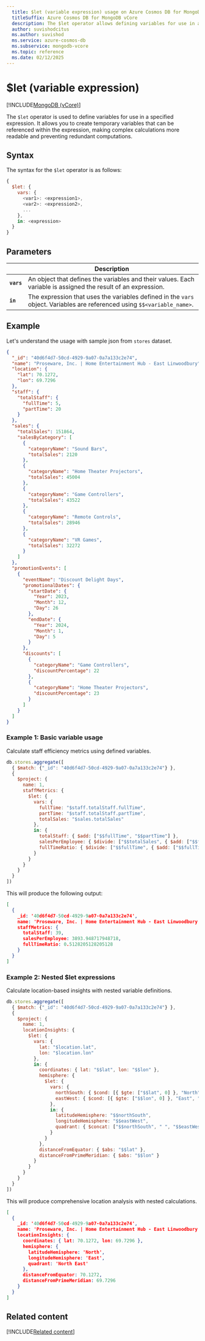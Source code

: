 ```yaml
---
  title: $let (variable expression) usage on Azure Cosmos DB for MongoDB vCore
  titleSuffix: Azure Cosmos DB for MongoDB vCore
  description: The $let operator allows defining variables for use in a specified expression, enabling complex calculations and reducing code repetition.
  author: suvishodcitus
  ms.author: suvishod
  ms.service: azure-cosmos-db
  ms.subservice: mongodb-vcore
  ms.topic: reference
  ms.date: 02/12/2025
---
```


# $let (variable expression)

[!INCLUDE[MongoDB (vCore)](~/reusable-content/ce-skilling/azure/includes/cosmos-db/includes/appliesto-mongodb-vcore.md)]

The `$let` operator is used to define variables for use in a specified expression. It allows you to create temporary variables that can be referenced within the expression, making complex calculations more readable and preventing redundant computations.

## Syntax

The syntax for the `$let` operator is as follows:

```javascript
{
  $let: {
    vars: { 
      <var1>: <expression1>,
      <var2>: <expression2>,
      ...
    },
    in: <expression>
  }
}
```

## Parameters

| | Description |
| --- | --- |
| **`vars`** | An object that defines the variables and their values. Each variable is assigned the result of an expression. |
| **`in`** | The expression that uses the variables defined in the `vars` object. Variables are referenced using `$$<variable_name>`. |

## Example

Let's understand the usage with sample json from `stores` dataset.

```json
{
  "_id": "40d6f4d7-50cd-4929-9a07-0a7a133c2e74",
  "name": "Proseware, Inc. | Home Entertainment Hub - East Linwoodbury",
  "location": {
    "lat": 70.1272,
    "lon": 69.7296
  },
  "staff": {
    "totalStaff": {
      "fullTime": 5,
      "partTime": 20
    }
  },
  "sales": {
    "totalSales": 151864,
    "salesByCategory": [
      {
        "categoryName": "Sound Bars",
        "totalSales": 2120
      },
      {
        "categoryName": "Home Theater Projectors",
        "totalSales": 45004
      },
      {
        "categoryName": "Game Controllers",
        "totalSales": 43522
      },
      {
        "categoryName": "Remote Controls",
        "totalSales": 28946
      },
      {
        "categoryName": "VR Games",
        "totalSales": 32272
      }
    ]
  },
  "promotionEvents": [
    {
      "eventName": "Discount Delight Days",
      "promotionalDates": {
        "startDate": {
          "Year": 2023,
          "Month": 12,
          "Day": 26
        },
        "endDate": {
          "Year": 2024,
          "Month": 1,
          "Day": 5
        }
      },
      "discounts": [
        {
          "categoryName": "Game Controllers",
          "discountPercentage": 22
        },
        {
          "categoryName": "Home Theater Projectors",
          "discountPercentage": 23
        }
      ]
    }
  ]
}
```

### Example 1: Basic variable usage

Calculate staff efficiency metrics using defined variables.

```javascript
db.stores.aggregate([
  { $match: {"_id": "40d6f4d7-50cd-4929-9a07-0a7a133c2e74"} },
  {
    $project: {
      name: 1,
      staffMetrics: {
        $let: {
          vars: {
            fullTime: "$staff.totalStaff.fullTime",
            partTime: "$staff.totalStaff.partTime",
            totalSales: "$sales.totalSales"
          },
          in: {
            totalStaff: { $add: ["$$fullTime", "$$partTime"] },
            salesPerEmployee: { $divide: ["$$totalSales", { $add: ["$$fullTime", "$$partTime"] }] },
            fullTimeRatio: { $divide: ["$$fullTime", { $add: ["$$fullTime", "$$partTime"] }] }
          }
        }
      }
    }
  }
])
```

This will produce the following output:

```json
[
  {
    _id: '40d6f4d7-50cd-4929-9a07-0a7a133c2e74',
    name: 'Proseware, Inc. | Home Entertainment Hub - East Linwoodbury',
    staffMetrics: {
      totalStaff: 39,
      salesPerEmployee: 3893.948717948718,
      fullTimeRatio: 0.5128205128205128
    }
  }
]
```

### Example 2: Nested $let expressions

Calculate location-based insights with nested variable definitions.

```javascript
db.stores.aggregate([
  { $match: {"_id": "40d6f4d7-50cd-4929-9a07-0a7a133c2e74"} },
  {
    $project: {
      name: 1,
      locationInsights: {
        $let: {
          vars: {
            lat: "$location.lat",
            lon: "$location.lon"
          },
          in: {
            coordinates: { lat: "$$lat", lon: "$$lon" },
            hemisphere: {
              $let: {
                vars: {
                  northSouth: { $cond: [{ $gte: ["$$lat", 0] }, "North", "South"] },
                  eastWest: { $cond: [{ $gte: ["$$lon", 0] }, "East", "West"] }
                },
                in: {
                  latitudeHemisphere: "$$northSouth",
                  longitudeHemisphere: "$$eastWest",
                  quadrant: { $concat: ["$$northSouth", " ", "$$eastWest"] }
                }
              }
            },
            distanceFromEquator: { $abs: "$$lat" },
            distanceFromPrimeMeridian: { $abs: "$$lon" }
          }
        }
      }
    }
  }
])
```

This will produce comprehensive location analysis with nested calculations.

```json
[
  {
    _id: '40d6f4d7-50cd-4929-9a07-0a7a133c2e74',
    name: 'Proseware, Inc. | Home Entertainment Hub - East Linwoodbury',
    locationInsights: {
      coordinates: { lat: 70.1272, lon: 69.7296 },
      hemisphere: {
        latitudeHemisphere: 'North',
        longitudeHemisphere: 'East',
        quadrant: 'North East'
      },
      distanceFromEquator: 70.1272,
      distanceFromPrimeMeridian: 69.7296
    }
  }
]
```

## Related content

[!INCLUDE[Related content](../includes/related-content.md)]
